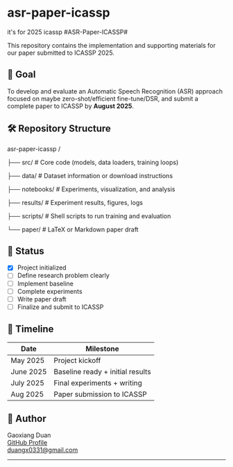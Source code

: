 # asr-paper-icassp
it's for 2025 icassp #ASR-Paper-ICASSP# 

This repository contains the implementation and supporting materials for our paper submitted to ICASSP 2025.

## 🎯 Goal   

To develop and evaluate an Automatic Speech Recognition (ASR) approach focused on maybe zero-shot/efficient fine-tune/DSR, and submit a complete paper to ICASSP by **August 2025**.

## 🛠 Repository Structure

asr-paper-icassp /

├── src/ # Core code (models, data loaders, training loops)

├── data/ # Dataset information or download instructions

├── notebooks/ # Experiments, visualization, and analysis

├── results/ # Experiment results, figures, logs

├── scripts/ # Shell scripts to run training and evaluation

└── paper/ # LaTeX or Markdown paper draft

## 🚧 Status 

- [x] Project initialized   
- [ ] Define research problem clearly
- [ ] Implement baseline  
- [ ] Complete experiments 
- [ ] Write paper draft   
- [ ] Finalize and submit to ICASSP

## 📅 Timeline   

| Date | Milestone |  
|------|-----------|
| May 2025 | Project kickoff |
| June 2025 | Baseline ready + initial results |
| July 2025 | Final experiments + writing |
| Aug 2025 | Paper submission to ICASSP |

## 🧠 Author

Gaoxiang Duan  
[GitHub Profile](https://github.com/S0ar1)  
duangx0331@gmail.com

---

